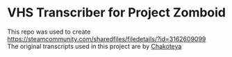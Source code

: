 # VHS Transcriber for Project Zomboid
This repo was used to create https://steamcommunity.com/sharedfiles/filedetails/?id=3162609099 <br>
The original transcripts used in this project are by [Chakoteya](http://www.chakoteya.net/)
